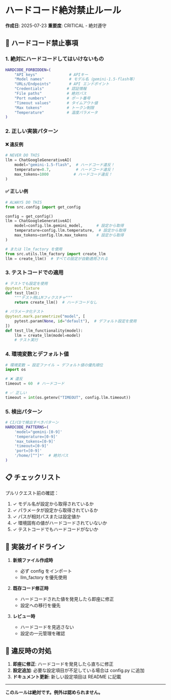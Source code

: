 # ハードコード絶対禁止ルール

**作成日**: 2025-07-23
**重要度**: CRITICAL - 絶対遵守

## 🚫 ハードコード禁止事項

### 1. 絶対にハードコードしてはいけないもの
```bash
HARDCODE_FORBIDDEN=(
    "API keys"              # APIキー
    "Model names"           # モデル名（gemini-1.5-flash等）
    "URLs/Endpoints"        # API エンドポイント
    "Credentials"          # 認証情報
    "File paths"           # 絶対パス
    "Port numbers"         # ポート番号
    "Timeout values"       # タイムアウト値
    "Max tokens"           # トークン制限
    "Temperature"          # 温度パラメータ
)
```

### 2. 正しい実装パターン

#### ❌ 違反例
```python
# NEVER DO THIS
llm = ChatGoogleGenerativeAI(
    model="gemini-1.5-flash",  # ハードコード違反！
    temperature=0.7,           # ハードコード違反！
    max_tokens=1000           # ハードコード違反！
)
```

#### ✅ 正しい例
```python
# ALWAYS DO THIS
from src.config import get_config

config = get_config()
llm = ChatGoogleGenerativeAI(
    model=config.llm.gemini_model,      # 設定から取得
    temperature=config.llm.temperature,  # 設定から取得
    max_tokens=config.llm.max_tokens    # 設定から取得
)

# または llm_factory を使用
from src.utils.llm_factory import create_llm
llm = create_llm()  # すべての設定が自動適用される
```

### 3. テストコードでの適用

```python
# テストでも設定を使用
@pytest.fixture
def test_llm():
    """テスト用LLMフィクスチャ"""
    return create_llm()  # ハードコードなし

# パラメータ化テスト
@pytest.mark.parametrize("model", [
    pytest.param(None, id="default"),  # デフォルト設定を使用
])
def test_llm_functionality(model):
    llm = create_llm(model=model)
    # テスト実行
```

### 4. 環境変数とデフォルト値

```python
# 環境変数 → 設定ファイル → デフォルト値の優先順位
import os

# ❌ 違反
timeout = 60  # ハードコード

# ✅ 正しい
timeout = int(os.getenv("TIMEOUT", config.llm.timeout))
```

### 5. 検出パターン

```bash
# CI/CDで検出すべきパターン
HARDCODE_PATTERNS=(
    'model="gemini-[0-9]'
    'temperature=[0-9]'
    'max_tokens=[0-9]'
    'timeout=[0-9]'
    'port=[0-9]'
    '/home/[^"]*'  # 絶対パス
)
```

## 📋 チェックリスト

プルリクエスト前の確認：
1. ✓ モデル名が設定から取得されているか
2. ✓ パラメータが設定から取得されているか
3. ✓ パスが相対パスまたは設定値か
4. ✓ 環境固有の値がハードコードされていないか
5. ✓ テストコードでもハードコードがないか

## 🔧 実装ガイドライン

1. **新規ファイル作成時**
   - 必ず config をインポート
   - llm_factory を優先使用

2. **既存コード修正時**
   - ハードコードされた値を発見したら即座に修正
   - 設定への移行を優先

3. **レビュー時**
   - ハードコードを見逃さない
   - 設定の一元管理を確認

## 🚨 違反時の対処

1. **即座に修正**: ハードコードを発見したら直ちに修正
2. **設定追加**: 必要な設定項目が不足している場合は config.py に追加
3. **ドキュメント更新**: 新しい設定項目は README に記載

---

**このルールは絶対です。例外は認められません。**